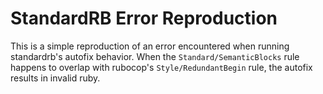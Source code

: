 # StandardRB Error Reproduction

This is a simple reproduction of an error encountered when running standardrb's
autofix behavior.  When the `Standard/SemanticBlocks` rule happens to overlap
with rubocop's `Style/RedundantBegin` rule, the autofix results in invalid
ruby.